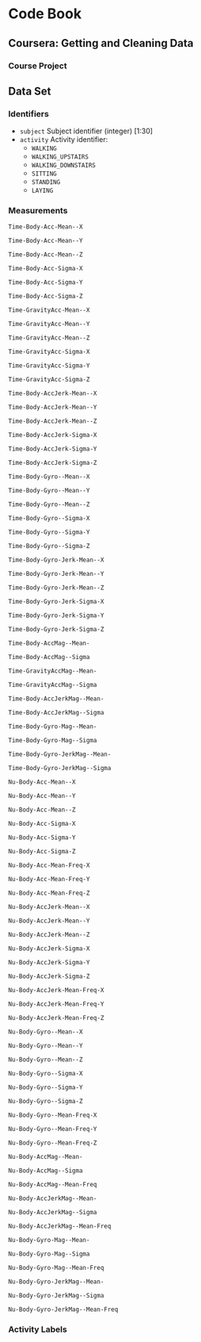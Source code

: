 # Code Book
## Coursera: Getting and Cleaning Data
### Course Project


## Data Set
### Identifiers
* `subject`
  Subject identifier (integer) [1:30]
* `activity`
	Activity identifier: 
	- `WALKING`
	- `WALKING_UPSTAIRS`
	- `WALKING_DOWNSTAIRS`
	- `SITTING`
	- `STANDING`
	- `LAYING`
### Measurements
`Time-Body-Acc-Mean--X`

`Time-Body-Acc-Mean--Y`

`Time-Body-Acc-Mean--Z`

`Time-Body-Acc-Sigma-X`

`Time-Body-Acc-Sigma-Y`

`Time-Body-Acc-Sigma-Z`

`Time-GravityAcc-Mean--X`

`Time-GravityAcc-Mean--Y`

`Time-GravityAcc-Mean--Z`

`Time-GravityAcc-Sigma-X`

`Time-GravityAcc-Sigma-Y`

`Time-GravityAcc-Sigma-Z`

`Time-Body-AccJerk-Mean--X`

`Time-Body-AccJerk-Mean--Y`

`Time-Body-AccJerk-Mean--Z`

`Time-Body-AccJerk-Sigma-X`

`Time-Body-AccJerk-Sigma-Y`

`Time-Body-AccJerk-Sigma-Z`

`Time-Body-Gyro--Mean--X`

`Time-Body-Gyro--Mean--Y`

`Time-Body-Gyro--Mean--Z`

`Time-Body-Gyro--Sigma-X`

`Time-Body-Gyro--Sigma-Y`

`Time-Body-Gyro--Sigma-Z`

`Time-Body-Gyro-Jerk-Mean--X`

`Time-Body-Gyro-Jerk-Mean--Y`

`Time-Body-Gyro-Jerk-Mean--Z`

`Time-Body-Gyro-Jerk-Sigma-X`

`Time-Body-Gyro-Jerk-Sigma-Y`

`Time-Body-Gyro-Jerk-Sigma-Z`

`Time-Body-AccMag--Mean-`

`Time-Body-AccMag--Sigma`

`Time-GravityAccMag--Mean-`

`Time-GravityAccMag--Sigma`

`Time-Body-AccJerkMag--Mean-`

`Time-Body-AccJerkMag--Sigma`

`Time-Body-Gyro-Mag--Mean-`

`Time-Body-Gyro-Mag--Sigma`

`Time-Body-Gyro-JerkMag--Mean-`

`Time-Body-Gyro-JerkMag--Sigma`

`Nu-Body-Acc-Mean--X`

`Nu-Body-Acc-Mean--Y`

`Nu-Body-Acc-Mean--Z`

`Nu-Body-Acc-Sigma-X`

`Nu-Body-Acc-Sigma-Y`

`Nu-Body-Acc-Sigma-Z`

`Nu-Body-Acc-Mean-Freq-X`

`Nu-Body-Acc-Mean-Freq-Y`

`Nu-Body-Acc-Mean-Freq-Z`

`Nu-Body-AccJerk-Mean--X`

`Nu-Body-AccJerk-Mean--Y`

`Nu-Body-AccJerk-Mean--Z`

`Nu-Body-AccJerk-Sigma-X`

`Nu-Body-AccJerk-Sigma-Y`

`Nu-Body-AccJerk-Sigma-Z`

`Nu-Body-AccJerk-Mean-Freq-X`

`Nu-Body-AccJerk-Mean-Freq-Y`

`Nu-Body-AccJerk-Mean-Freq-Z`

`Nu-Body-Gyro--Mean--X`

`Nu-Body-Gyro--Mean--Y`

`Nu-Body-Gyro--Mean--Z`

`Nu-Body-Gyro--Sigma-X`

`Nu-Body-Gyro--Sigma-Y`

`Nu-Body-Gyro--Sigma-Z`

`Nu-Body-Gyro--Mean-Freq-X`

`Nu-Body-Gyro--Mean-Freq-Y`

`Nu-Body-Gyro--Mean-Freq-Z`

`Nu-Body-AccMag--Mean-`

`Nu-Body-AccMag--Sigma`

`Nu-Body-AccMag--Mean-Freq`

`Nu-Body-AccJerkMag--Mean-`

`Nu-Body-AccJerkMag--Sigma`

`Nu-Body-AccJerkMag--Mean-Freq`

`Nu-Body-Gyro-Mag--Mean-`

`Nu-Body-Gyro-Mag--Sigma`

`Nu-Body-Gyro-Mag--Mean-Freq`

`Nu-Body-Gyro-JerkMag--Mean-`

`Nu-Body-Gyro-JerkMag--Sigma`

`Nu-Body-Gyro-JerkMag--Mean-Freq`



### Activity Labels
